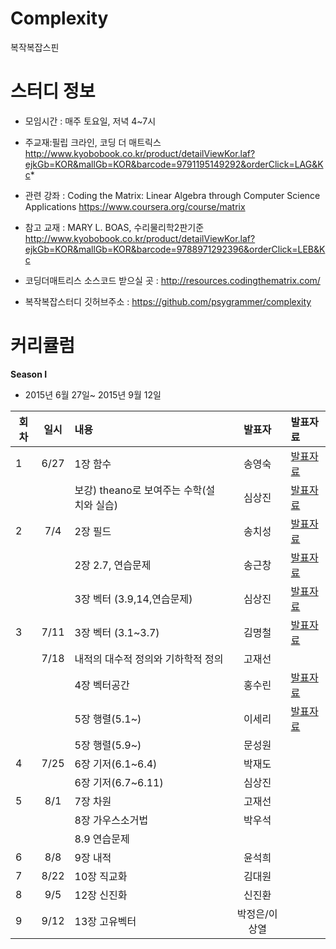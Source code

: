 # Complexity
복작복잡스핀 


# 스터디 정보 
* 모임시간 : 매주 토요일, 저녁 4~7시
* 주교재:필립 크라인, 코딩 더 매트릭스
http://www.kyobobook.co.kr/product/detailViewKor.laf?ejkGb=KOR&mallGb=KOR&barcode=9791195149292&orderClick=LAG&Kc*

* 관련 강좌 : Coding the Matrix: Linear Algebra through Computer Science Applications 
https://www.coursera.org/course/matrix

* 참고 교재 : MARY L. BOAS, 수리물리학2판기준
http://www.kyobobook.co.kr/product/detailViewKor.laf?ejkGb=KOR&mallGb=KOR&barcode=9788971292396&orderClick=LEB&Kc

* 코딩더매트리스 소스코드 받으실 곳 :
 http://resources.codingthematrix.com/
 
* 복작복잡스터디 깃허브주소 :
https://github.com/psygrammer/complexity


# 커리큘럼
<b>Season I</b>
* 2015년 6월 27일~ 2015년 9월 12일  

| 회차  | 일시   | 내용                                  | 발표자  |              발표자료                    |
| ----- |:------:| :-------------------------------------|:-------:|:---------------------------------------- |
| 1 |6/27|1장 함수 							|송영숙|[발표자료](      )|
|   |    |보강) theano로 보여주는 수학(설치와 실습)   |심상진|[발표자료](      )|
| 2 |7/4 |2장 필드 							|송치성|[발표자료](      )|
|   |    |2장 2.7, 연습문제					    |송근창|[발표자료]()     |
|   |    |3장 벡터 (3.9,14,연습문제)			   |심상진|[발표자료](      )|
| 3 |7/11|3장 벡터 (3.1~3.7)	            	 |김명철|[발표자료](      )|
|   |7/18|내적의 대수적 정의와 기하학적 정의  			|고재선|				|
|	|	 |4장 벡터공간							|홍수린|[발표자료](./season_one/ch4/150718_4.vector_space.ipynb      )|
|	|	 |5장 행렬(5.1~)						|이세리|[발표자료](./season_one/ch5/Ch_5_Matrix5_1_5_8.ipynb)|
|	|	 |5장 행렬(5.9~)						|문성원||
| 4 |7/25|6장 기저(6.1~6.4)					|박재도||
|	|	 |6장 기저(6.7~6.11)					|심상진||
| 5 |8/1| 7장 차원								|고재선||
|	|   | 8장 가우스소거법						   |박우석||
|	|	| 8.9 연습문제							|	 ||
| 6 |8/8| 9장 내적								|윤석희||
| 7 |8/22| 10장 직교화							|김대원||
| 8 |9/5 | 12장 신진화							|신진환||
| 9 |9/12| 13장 고유벡터							|박정은/이상열||




